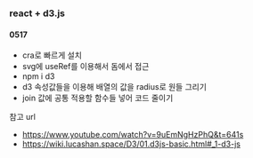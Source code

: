 ### react + d3.js 

#### 0517
- cra로 빠르게 설치
- svg에 useRef를 이용해서 돔에서 접근
- npm i d3
- d3 속성값들을 이용해 배열의 값을 radius로 원들 그리기
- join 값에 공통 적용할 함수들 넣어 코드 줄이기

참고 url
- https://www.youtube.com/watch?v=9uEmNgHzPhQ&t=641s
- https://wiki.lucashan.space/D3/01.d3js-basic.html#_1-d3-js
